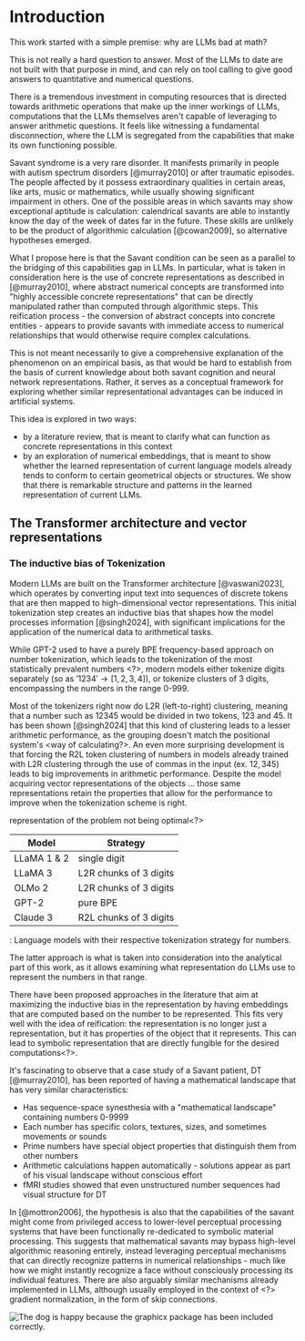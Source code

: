 # Introduction

This work started with a simple premise: why are LLMs bad at math?

This is not really a hard question to answer. Most of the LLMs to date are not built
with that purpose in mind, and can rely on tool calling to give good answers to
quantitative and numerical questions.

There is a tremendous investment in computing resources that is directed towards
arithmetic operations that make up the inner workings of LLMs, computations that the
LLMs themselves aren't capable of leveraging to answer arithmetic questions. It feels
like witnessing a fundamental disconnection, where the LLM is segregated from the
capabilities that make its own functioning possible.

Savant syndrome is a very rare disorder. It manifests primarily in people with autism
spectrum disorders [@murray2010] or after traumatic episodes. The people affected by it
possess extraordinary qualities in certain areas, like arts, music or mathematics, while
usually showing significant impairment in others. One of the possible areas in which
savants may show exceptional aptitude is calculation: calendrical savants are able to
instantly know the day of the week of dates far in the future. These skills are unlikely
to be the product of algorithmic calculation [@cowan2009], so alternative hypotheses
emerged.

What I propose here is that the Savant condition can be seen as a parallel to the
bridging of this capabilities gap in LLMs. In particular, what is taken in consideration
here is the use of concrete representations as described in [@murray2010], where
abstract numerical concepts are transformed into "highly accessible concrete
representations" that can be directly manipulated rather than computed through
algorithmic steps. This reification process - the conversion of abstract concepts into
concrete entities - appears to provide savants with immediate access to numerical
relationships that would otherwise require complex calculations.

This is not meant necessarily to give a comprehensive explanation of the phenomenon on
an empirical basis, as that would be hard to establish from the basis of current
knowledge about both savant cognition and neural network representations. Rather, it
serves as a conceptual framework for exploring whether similar representational
advantages can be induced in artificial systems.

This idea is explored in two ways:

- by a literature review, that is meant to clarify what can function as concrete
  representations in this context
- by an exploration of numerical embeddings, that is meant to show whether the learned
  representation of current language models already tends to conform to certain
  geometrical objects or structures. We show that there is remarkable structure and
  patterns in the learned representation of current LLMs.


## The Transformer architecture and vector representations

### The inductive bias of Tokenization

Modern LLMs are built on the Transformer architecture [@vaswani2023], which operates by
converting input text into sequences of discrete tokens that are then mapped to
high-dimensional vector representations. This initial tokenization step creates an
inductive bias that shapes how the model processes information [@singh2024], with
significant implications for the application of the numerical data to arithmetical
tasks.

While GPT-2 used to have a purely BPE frequency-based approach on number tokenization,
which leads to the tokenization of the most statistically prevalent numbers <?>, modern
models either tokenize digits separately (so as $'1234' \rightarrow [1, 2, 3, 4]$), or
tokenize clusters of 3 digits, encompassing the numbers in the range 0-999.

Most of the tokenizers right now do L2R (left-to-right) clustering, meaning that a number such
as $12345$ would be divided in two tokens, $123$ and $45$. It has been shown
[@singh2024] that this kind of clustering leads to a lesser arithmetic performance, as
the grouping doesn't match the positional system's <way of calculating?>.
An even more surprising development is that forcing the R2L token clustering of numbers
in models already trained with L2R clustering through the use of commas in the input
(ex. $12,345$) leads to big improvements in arithmetic performance. Despite the
model acquiring vector representations of the objects ... those same representations
retain the properties that allow for the performance to improve when the tokenization
scheme is right.

representation of the problem not being optimal<?>


| Model             | Strategy               |
|-------------------|------------------------|
| LLaMA 1 & 2 | single digit           |
| LLaMA 3           | L2R chunks of 3 digits |
| OLMo 2            | L2R chunks of 3 digits |
| GPT-2         | pure BPE |
| Claude 3          | R2L chunks of 3 digits |


: Language models with their respective tokenization strategy for numbers.

The latter approach is what is taken into consideration into the analytical part of this
work, as it allows examining what representation do LLMs use to represent the numbers in
that range.

There have been proposed approaches in the literature that aim at maximizing the
inductive bias in the representation by having embeddings that are computed based on the
number to be represented. This fits very well with the idea of reification: the
representation is no longer just a representation, but it has properties of the object
that it represents. This can lead to symbolic representation that are directly fungible
for the desired computations<?>.

<span class="free"> It's fascinating to observe that a case study of a Savant patient,
DT [@murray2010], has been reported of having a mathematical landscape that has very
similar characteristics:

- Has sequence-space synesthesia with a "mathematical landscape" containing numbers
  0-9999
- Each number has specific colors, textures, sizes, and sometimes movements or sounds
- Prime numbers have special object properties that distinguish them from other numbers
- Arithmetic calculations happen automatically - solutions appear as part of his visual
  landscape without conscious effort
- fMRI studies showed that even unstructured number sequences had visual structure for
  DT </span>

In [@mottron2006], the hypothesis is also that the capabilities of the savant might come
from privileged access to lower-level perceptual processing systems that have been
functionally re-dedicated to symbolic material processing. This suggests that
mathematical savants may bypass high-level algorithmic reasoning entirely, instead
leveraging perceptual mechanisms that can directly recognize patterns in numerical
relationships - much like how we might instantly recognize a face without consciously
processing its individual features. There are also arguably similar mechanisms already
implemented in LLMs, although usually employed in the context of <?> gradient
normalization, in the form of skip connections.

![The dog is happy because the graphicx package has been included
correctly.](src/res/dog.jpeg)
